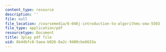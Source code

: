 ```yaml
---
content_type: resource
description: ''
file: null
file_location: /coursemedia/6-046j-introduction-to-algorithms-sma-5503-fall-2005/8b44bfc85aeab0268a2c9400cbe6633a_PYvJmLKhM-Y.pdf
file_type: application/pdf
resourcetype: Document
title: 3play pdf file
uid: 8b44bfc8-5aea-b026-8a2c-9400cbe6633a
---
```


